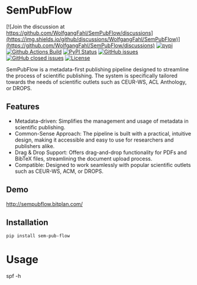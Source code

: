 # SemPubFlow

[![Join the discussion at https://github.com/WolfgangFahl/SemPubFlow/discussions](https://img.shields.io/github/discussions/WolfgangFahl/SemPubFlow)](https://github.com/WolfgangFahl/SemPubFlow/discussions) 
[![pypi](https://img.shields.io/pypi/pyversions/SemPubFlow)](https://pypi.org/project/SemPubFlow/)
[![Github Actions Build](https://github.com/WolfgangFahl/SemPubFlow/workflows/Build/badge.svg?branch=main)](https://github.com/WolfgangFahl/SemPubFlow/actions?query=workflow%3ABuild+branch%3Amain)
[![PyPI Status](https://img.shields.io/pypi/v/SemPubFlow.svg)](https://pypi.python.org/pypi/SemPubFlow/)
[![GitHub issues](https://img.shields.io/github/issues/WolfgangFahl/SemPubFlow.svg)](https://github.com/WolfgangFahl/SemPubFlow/issues)
[![GitHub closed issues](https://img.shields.io/github/issues-closed/WolfgangFahl/SemPubFlow.svg)](https://github.com/WolfgangFahl/SemPubFlow/issues/?q=is%3Aissue+is%3Aclosed)
[![License](https://img.shields.io/github/license/WolfgangFahl/SemPubFlow.svg)](https://www.apache.org/licenses/LICENSE-2.0)

SemPubFlow is a metadata-first publishing pipeline designed to streamline the process of scientific publishing. 
The system is specifically tailored towards the needs of scientific outlets such as CEUR-WS, ACL Anthology, or DROPS.

## Features

* Metadata-driven: Simplifies the management and usage of metadata in scientific publishing.
* Common-Sense Approach: The pipeline is built with a practical, intuitive design, making it accessible and easy to use for researchers and publishers alike.
* Drag & Drop Support: Offers drag-and-drop functionality for PDFs and BibTeX files, streamlining the document upload process.
* Compatible: Designed to work seamlessly with popular scientific outlets such as CEUR-WS, ACM, or DROPS.

## Demo
http://sempubflow.bitplan.com/

## Installation

```bash
pip install sem-pub-flow
```

# Usage 
spf -h
